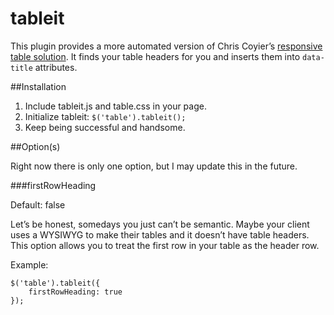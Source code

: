 tableit
=======

This plugin provides a more automated version of Chris Coyier’s [responsive table solution](http://css-tricks.com/responsive-data-tables/). It finds your table headers for you and inserts them into `data-title` attributes.

##Installation

1. Include tableit.js and table.css in your page.
2. Initialize tableit: `$('table').tableit();`
3. Keep being successful and handsome.

##Option(s)

Right now there is only one option, but I may update this in the future.

###firstRowHeading

Default: false

Let’s be honest, somedays you just can’t be semantic. Maybe your client uses a WYSIWYG to make their tables and it doesn’t have table headers. This option allows you to treat the first row in your table as the header row.

Example:

	$('table').tableit({
		firstRowHeading: true
	});